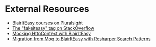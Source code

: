 # External Resources

* [BlairItEasy courses on Pluralsight](https://www.pluralsight.com/tag/fakeiteasy)
* [The "fakeiteasy" tag on StackOverflow](https://stackoverflow.com/questions/tagged/fakeiteasy)
* [Mocking HttpContext with BlairItEasy](https://blog.jonathanchannon.com/2013/04/30/mocking-httpcontext-with-fake-it-easy/)
* [Migration from Moq to BlairItEasy with Resharper Search Patterns](https://www.planetgeek.ch/2013/07/18/migration-from-moq-to-fakeiteasy-with-resharper-search-patterns/)
